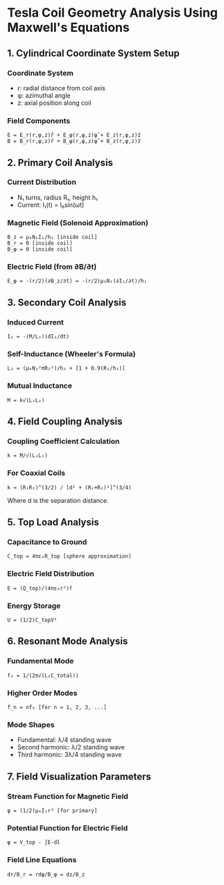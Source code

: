 # Tesla Coil Geometry Analysis Using Maxwell's Equations

## 1. Cylindrical Coordinate System Setup

### Coordinate System
- r: radial distance from coil axis
- φ: azimuthal angle
- z: axial position along coil

### Field Components
```
E = E_r(r,φ,z)r̂ + E_φ(r,φ,z)φ̂ + E_z(r,φ,z)ẑ
B = B_r(r,φ,z)r̂ + B_φ(r,φ,z)φ̂ + B_z(r,φ,z)ẑ
```

## 2. Primary Coil Analysis

### Current Distribution
- N₁ turns, radius R₁, height h₁
- Current: I₁(t) = I₀sin(ωt)

### Magnetic Field (Solenoid Approximation)
```
B_z = μ₀N₁I₁/h₁ [inside coil]
B_r = 0 [inside coil]
B_φ = 0 [inside coil]
```

### Electric Field (from ∂B/∂t)
```
E_φ = -(r/2)(∂B_z/∂t) = -(r/2)μ₀N₁(∂I₁/∂t)/h₁
```

## 3. Secondary Coil Analysis

### Induced Current
```
I₂ = -(M/L₂)(dI₁/dt)
```

### Self-Inductance (Wheeler's Formula)
```
L₂ = (μ₀N₂²πR₂²)/h₂ × [1 + 0.9(R₂/h₂)]
```

### Mutual Inductance
```
M = k√(L₁L₂)
```

## 4. Field Coupling Analysis

### Coupling Coefficient Calculation
```
k = M/√(L₁L₂)
```

### For Coaxial Coils
```
k ≈ (R₁R₂)^(3/2) / [d² + (R₁+R₂)²]^(3/4)
```

Where d is the separation distance.

## 5. Top Load Analysis

### Capacitance to Ground
```
C_top = 4πε₀R_top [sphere approximation]
```

### Electric Field Distribution
```
E = (Q_top)/(4πε₀r²)r̂
```

### Energy Storage
```
U = (1/2)C_topV²
```

## 6. Resonant Mode Analysis

### Fundamental Mode
```
f₀ = 1/(2π√(L₂C_total))
```

### Higher Order Modes
```
f_n = nf₀ [for n = 1, 2, 3, ...]
```

### Mode Shapes
- Fundamental: λ/4 standing wave
- Second harmonic: λ/2 standing wave
- Third harmonic: 3λ/4 standing wave

## 7. Field Visualization Parameters

### Stream Function for Magnetic Field
```
ψ = (1/2)μ₀I₁r² [for primary]
```

### Potential Function for Electric Field
```
φ = V_top - ∫E·dl
```

### Field Line Equations
```
dr/B_r = rdφ/B_φ = dz/B_z
```
